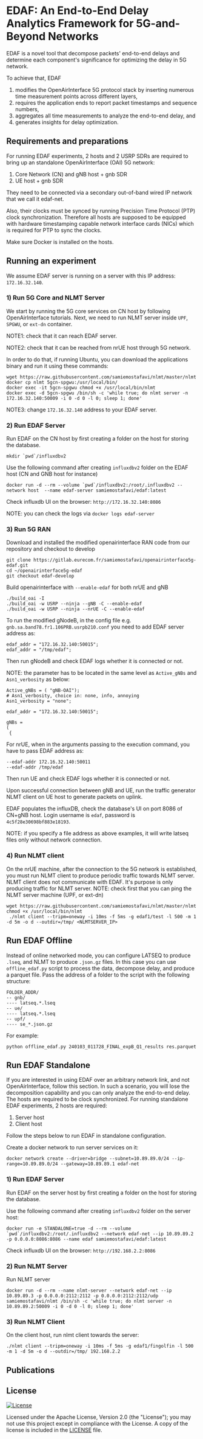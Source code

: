 # EDAF: An End-to-End Delay Analytics Framework for 5G-and-Beyond Networks

EDAF is a novel tool that decompose packets' end-to-end delays and determine each component's significance for optimizing the delay in 5G network.

To achieve that, EDAF
 1) modifies the OpenAirInterface 5G protocol stack by inserting numerous time measurement points across different layers,
 2) requires the application ends to report packet timestamps and sequence numbers,
 3) aggregates all time measurements to analyze the end-to-end delay, and
 4) generates insights for delay optimization.

## Requirements and preparations

For running EDAF experiments, 2 hosts and 2 USRP SDRs are required to bring up an standalone OpenAirInterface (OAI) 5G network:
1. Core Network (CN) and gNB host + gnb SDR
2. UE host + gnb SDR

They need to be connected via a secondary out-of-band wired IP network that we call it edaf-net.

Also, their clocks must be synced by running Precision Time Protocol (PTP) clock synchronization.
Therefore all hosts are supposed to be equipped with hardware timestamping capable network interface cards (NICs) which is required for PTP to sync the clocks.

Make sure Docker is installed on the hosts.

## Running an experiment

We assume EDAF server is running on a server with this IP address: `172.16.32.140`.

### 1) Run 5G Core and NLMT Server

We start by running the 5G core services on CN host by following OpenAirInterface tutorials.
Next, we need to run NLMT server inside `UPF`, `SPGWU`, or `ext-dn` container. 

NOTE1: check that it can reach EDAF server.

NOTE2: check that it can be reached from nrUE host through 5G network.

In order to do that, if running Ubuntu, you can download the applications binary and run it using these commands:
```
wget https://raw.githubusercontent.com/samiemostafavi/nlmt/master/nlmt
docker cp nlmt 5gcn-spgwu:/usr/local/bin/
docker exec -it 5gcn-spgwu chmod +x /usr/local/bin/nlmt
docker exec -d 5gcn-spgwu /bin/sh -c 'while true; do nlmt server -n 172.16.32.140:50009 -i 0 -d 0 -l 0; sleep 1; done'
```
NOTE3: change `172.16.32.140` address to your EDAF server.

### 2) Run EDAF Server

Run EDAF on the CN host by first creating a folder on the host for storing the database.
```
mkdir `pwd`/influxdbv2
```

Use the following command after creating `influxdbv2` folder on the EDAF host (CN and GNB host for instance)
```
docker run -d --rm --volume `pwd`/influxdbv2:/root/.influxdbv2 --network host  --name edaf-server samiemostafavi/edaf:latest
```
Check influxdb UI on the browser: `http://172.16.32.140:8086`

NOTE: you can check the logs via `docker logs edaf-server`

### 3) Run 5G RAN

Download and installed the modified openairinterface RAN code from our repository and checkout to develop
```
git clone https://gitlab.eurecom.fr/samiemostafavi/openairinterface5g-edaf.git
cd ~/openairinterface5g-edaf
git checkout edaf-develop
```

Build openairinterface with `--enable-edaf` for both nrUE and gNB
```
./build_oai -I
./build_oai -w USRP --ninja --gNB -C --enable-edaf
./build_oai -w USRP --ninja --nrUE -C --enable-edaf
```

To run the modified gNodeB, in the config file e.g. `gnb.sa.band78.fr1.106PRB.usrpb210.conf` you need to add EDAF server address as:
```
edaf_addr = "172.16.32.140:50015";
edaf_addr = "/tmp/edaf";
```
Then run gNodeB and check EDAF logs whether it is connected or not.

NOTE: the parameter has to be located in the same level as `Active_gNBs` and `Asn1_verbosity` as below:
```
Active_gNBs = ( "gNB-OAI");
# Asn1_verbosity, choice in: none, info, annoying
Asn1_verbosity = "none";

edaf_addr = "172.16.32.140:50015";

gNBs =
(
 {
```

For nrUE, when in the arguments passing to the execution command, you have to pass EDAF address as:
```
--edaf-addr 172.16.32.140:50011
--edaf-addr /tmp/edaf
```
Then run UE and check EDAF logs whether it is connected or not.

Upon successful connection between gNB and UE, run the traffic generator NLMT client on UE host to generate packets on uplink.

EDAF populates the influxDB, check the database's UI on port 8086 of CN+gNB host. Login username is `edaf`, password is `4c5f28e30698bf883e18193`.

NOTE: if you specify a file address as above examples, it will write latseq files only without network connection.

### 4) Run NLMT client

On the nrUE machine, after the connection to the 5G network is established, you must run NLMT client to produce periodic traffic towards NLMT server.
NLMT client does not communicate with EDAF. 
It's purpose is only producing traffic for NLMT server.
NOTE: check first that you can ping the NLMT server machine (UPF, or ext-dn)
```
wget https://raw.githubusercontent.com/samiemostafavi/nlmt/master/nlmt
chmod +x /usr/local/bin/nlmt
 ./nlmt client --tripm=oneway -i 10ms -f 5ms -g edaf1/test -l 500 -m 1 -d 5m -o d --outdir=/tmp/ <NLMTSERVER_IP>
```

## Run EDAF Offline

Instead of online networked mode, you can configure LATSEQ to produce `.lseq`, and NLMT to produce `.json.gz` files.
In this case you can use `offline_edaf.py` script to process the data, decompose delay, and produce a parquet file.
Pass the address of a folder to the script with the following structure:
```
FOLDER_ADDR/
-- gnb/
---- latseq.*.lseq
-- ue/
---- latseq.*.lseq
-- upf/
---- se_*.json.gz
```

For example:
```
python offline_edaf.py 240103_011728_FINAL_expB_Q1_results res.parquet
```

## Run EDAF Standalone

If you are interested in using EDAF over an arbitrary network link, and not OpenAirInterface, follow this section.
In such a scenario, you will lose the decomposition capability and you can only analyze the end-to-end delay.
The hosts are required to be clock synchronized.
For running standalone EDAF experiments, 2 hosts are required:
1. Server host
2. Client host

Follow the steps below to run EDAF in standalone configuration.

Create a docker network to run server services on it:
```
docker network create --driver=bridge --subnet=10.89.89.0/24 --ip-range=10.89.89.0/24 --gateway=10.89.89.1 edaf-net
```

### 1) Run EDAF Server

Run EDAF on the server host by first creating a folder on the host for storing the database.

Use the following command after creating `influxdbv2` folder on the server host:
```
docker run -e STANDALONE=true -d --rm --volume `pwd`/influxdbv2:/root/.influxdbv2 --network edaf-net --ip 10.89.89.2 -p 0.0.0.0:8086:8086 --name edaf samiemostafavi/edaf:latest
```
Check influxdb UI on the browser: `http://192.168.2.2:8086`

### 2) Run NLMT Server

Run NLMT server
```
docker run -d --rm --name nlmt-server --network edaf-net --ip 10.89.89.3 -p 0.0.0.0:2112:2112 -p 0.0.0.0:2112:2112/udp samiemostafavi/nlmt /bin/sh -c 'while true; do nlmt server -n 10.89.89.2:50009 -i 0 -d 0 -l 0; sleep 1; done'
```

### 3) Run NLMT Client

On the client host, run nlmt client towards the server:
```
./nlmt client --tripm=oneway -i 10ms -f 5ms -g edaf1/fingolfin -l 500 -m 1 -d 5m -o d --outdir=/tmp/ 192.168.2.2
```

## Publications

## License

[![License](https://img.shields.io/badge/License-Apache%202.0-blue.svg)](https://opensource.org/licenses/Apache-2.0)

Licensed under the Apache License, Version 2.0 (the "License"); you may not use this project except in compliance with the License. A copy of the license is included in the [LICENSE](LICENSE) file.
